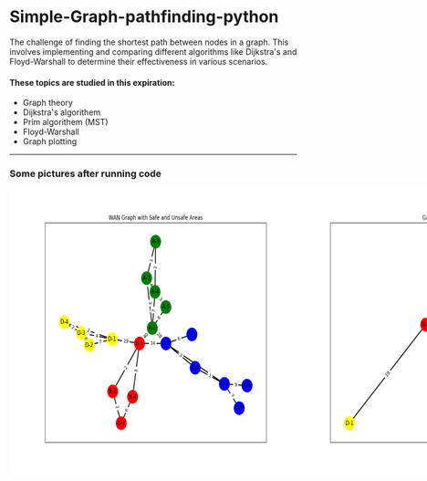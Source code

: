 # Simple-Graph-pathfinding-python
The challenge of finding the shortest path between nodes in a graph. This involves implementing and comparing different algorithms like Dijkstra's and Floyd-Warshall to determine their effectiveness in various scenarios.
#### These topics are studied in this expiration: ####
  * Graph theory
  * Dijkstra's algorithem
  * Prim algorithem (MST)
  * Floyd-Warshall
  * Graph plotting
- - - -
### Some pictures after running code
<div align="center" style="display:flex;flex-direction:row;align-items: center;">
 <img style="margin:10;" src="https://github.com/tohidnoori/simple-pathfinding-graph-project/blob/main/images/WAN%20Graph%20with%20Safe%20and%20Unsafe%20Areas.png" width="500" height="500" alt="Image 1">
  <img style="margin:10;" src="https://github.com/tohidnoori/simple-pathfinding-graph-project/blob/main/images/Gateway nodes.png" width="500" height="500" alt="Image 1">
 
 <div/>
<br/>
<div align="center" style="display:flex;flex-direction:row;align-items: center;">
  <div/>
<br/>
